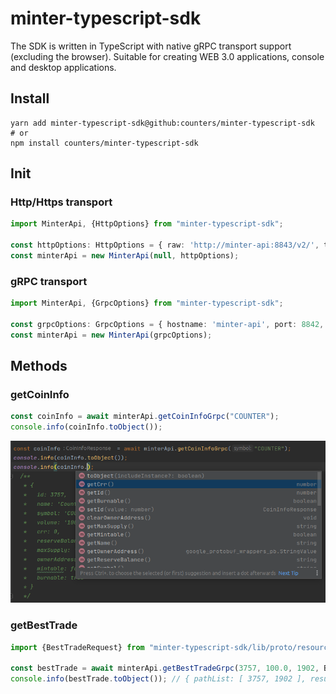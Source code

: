 # minter-typescript-sdk

The SDK is written in TypeScript with native gRPC transport support (excluding the browser). Suitable for creating WEB 3.0 applications, console and desktop applications.

## Install

```shell
yarn add minter-typescript-sdk@github:counters/minter-typescript-sdk
# or
npm install counters/minter-typescript-sdk
```

## Init

### Http/Https transport

```ts
import MinterApi, {HttpOptions} from "minter-typescript-sdk";

const httpOptions: HttpOptions = { raw: 'http://minter-api:8843/v2/', timeout: null, headers: null };
const minterApi = new MinterApi(null, httpOptions);
```

### gRPC transport

```ts
import MinterApi, {GrpcOptions} from "minter-typescript-sdk";

const grpcOptions: GrpcOptions = { hostname: 'minter-api', port: 8842, deadline: 2500, useTransportSecurity: false };
const minterApi = new MinterApi(grpcOptions);
```


## Methods

### getCoinInfo

```ts
const coinInfo = await minterApi.getCoinInfoGrpc("COUNTER");
console.info(coinInfo.toObject());
```

![Minter TypeScript SDK code completion](sdk-code-completion.png "Minter TypeScript SDK code completion")


### getBestTrade

```ts
import {BestTradeRequest} from "minter-typescript-sdk/lib/proto/resources_pb";

const bestTrade = await minterApi.getBestTradeGrpc(3757, 100.0, 1902, BestTradeRequest.Type.INPUT)
console.info(bestTrade.toObject()); // { pathList: [ 3757, 1902 ], result: '7929802038004399105' }
```

